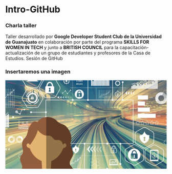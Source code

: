 
# Intro-GitHub

### Charla taller

Taller desarrollado por **Google Developer Student Club de la Universidad de Guanajuato** en colaboración por parte del programa **SKILLS FOR WOMEN IN TECH** y junto a **BRITISH COUNCIL** para la capacitación-actualización de un grupo de estudiantes y profesores de la Casa de Estudios.
 Sesión de GitHub

### Insertaremos una imagen

![hack](Img/descarga.jpg)